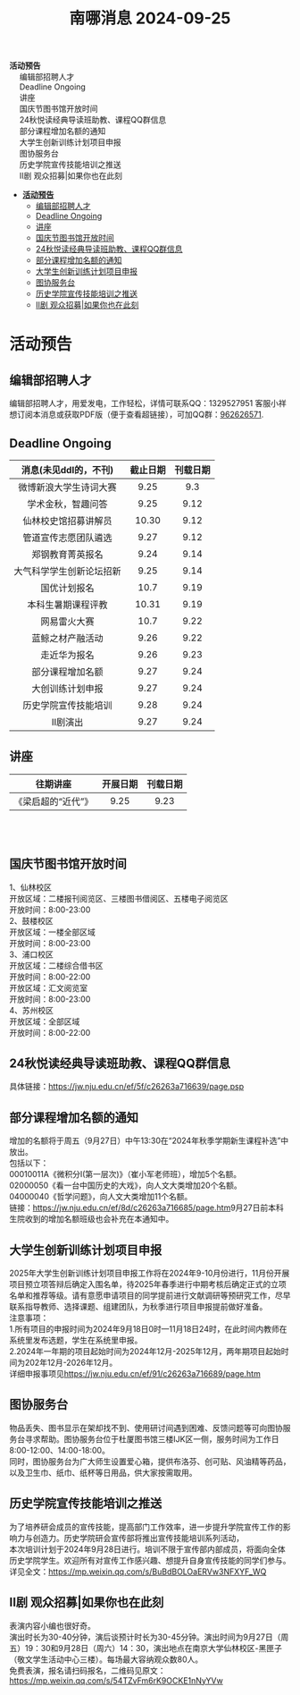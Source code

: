 <html xmlns="http://www.w3.org/1999/xhtml" lang="" xml:lang="">
<head>
  <meta charset="utf-8" />
  <meta name="generator" content="pandoc" />
  <meta name="viewport" content="width=device-width, initial-scale=1.0, user-scalable=yes" />
  <title>南哪消息 2024-09-25</title>
  <style>
    code{white-space: pre-wrap;}
    span.smallcaps{font-variant: small-caps;}
    span.underline{text-decoration: underline;}
    div.column{display: inline-block; vertical-align: top; width: 50%;}
    div.hanging-indent{margin-left: 1.5em; text-indent: -1.5em;}
    ul.task-list{list-style: none;}
  </style>
</head>
<body>
<header id="title-block-header">
<h1 class="title">南哪消息 2024-09-25</h1>
</header>
<nav id="TOC" role="doc-toc">
<ul>
<li><a href="#活动预告"><strong>活动预告</strong></a>
<ul>
<li><a href="#编辑部招聘人才">编辑部招聘人才</a></li>
<li><a href="#deadline-ongoing">Deadline Ongoing</a></li>
<li><a href="#讲座">讲座</a></li>
<li><a href="#国庆节图书馆开放时间">国庆节图书馆开放时间</a></li>
<li><a href="#秋悦读经典导读班助教课程qq群信息">24秋悦读经典导读班助教、课程QQ群信息</a></li>
<li><a href="#部分课程增加名额的通知">部分课程增加名额的通知</a></li>
<li><a href="#大学生创新训练计划项目申报">大学生创新训练计划项目申报</a></li>
<li><a href="#图协服务台">图协服务台</a></li>
<li><a href="#历史学院宣传技能培训之推送">历史学院宣传技能培训之推送</a></li>
<li><a href="#ii剧-观众招募如果你也在此刻">II剧 观众招募|如果你也在此刻</a></li>
</ul></li>
</ul>
</nav>
<ul>
<li><a href="#活动预告"><strong>活动预告</strong></a>
<ul>
<li><a href="#编辑部招聘人才">编辑部招聘人才</a></li>
<li><a href="#deadline-ongoing">Deadline Ongoing</a></li>
<li><a href="#讲座">讲座</a></li>
<li><a href="#国庆节图书馆开放时间">国庆节图书馆开放时间</a></li>
<li><a href="#秋悦读经典导读班助教课程qq群信息">24秋悦读经典导读班助教、课程QQ群信息</a></li>
<li><a href="#部分课程增加名额的通知">部分课程增加名额的通知</a></li>
<li><a href="#大学生创新训练计划项目申报">大学生创新训练计划项目申报</a></li>
<li><a href="#图协服务台">图协服务台</a></li>
<li><a href="#历史学院宣传技能培训之推送">历史学院宣传技能培训之推送</a></li>
<li><a href="#ii剧-观众招募如果你也在此刻">II剧 观众招募|如果你也在此刻</a></li>
</ul></li>
</ul>
<h1 id="活动预告"><strong>活动预告</strong></h1>
<h2 id="编辑部招聘人才">编辑部招聘人才</h2>
<p>编辑部招聘人才，用爱发电，工作轻松，详情可联系QQ：1329527951 客服小祥<br />
想订阅本消息或获取PDF版（便于查看超链接），可加QQ群：<a href="https://qm.qq.com/q/FGX1VYCrGS">962626571</a>.</p>
<h2 id="deadline-ongoing">Deadline Ongoing</h2>
<table>
<thead>
<tr class="header">
<th style="text-align: center;">消息(未见ddl的，不刊)</th>
<th style="text-align: center;">截止日期</th>
<th style="text-align: center;">刊载日期</th>
</tr>
</thead>
<tbody>
<tr class="odd">
<td style="text-align: center;">微博新浪大学生诗词大赛</td>
<td style="text-align: center;">9.25</td>
<td style="text-align: center;">9.3</td>
</tr>
<tr class="even">
<td style="text-align: center;">学术金秋，智趣问答</td>
<td style="text-align: center;">9.25</td>
<td style="text-align: center;">9.12</td>
</tr>
<tr class="odd">
<td style="text-align: center;">仙林校史馆招募讲解员</td>
<td style="text-align: center;">10.30</td>
<td style="text-align: center;">9.12</td>
</tr>
<tr class="even">
<td style="text-align: center;">管道宣传志愿团队遴选</td>
<td style="text-align: center;">9.27</td>
<td style="text-align: center;">9.12</td>
</tr>
<tr class="odd">
<td style="text-align: center;">郑钢教育菁英报名</td>
<td style="text-align: center;">9.24</td>
<td style="text-align: center;">9.14</td>
</tr>
<tr class="even">
<td style="text-align: center;">大气科学学生创新论坛招新</td>
<td style="text-align: center;">9.25</td>
<td style="text-align: center;">9.14</td>
</tr>
<tr class="odd">
<td style="text-align: center;">国优计划报名</td>
<td style="text-align: center;">10.7</td>
<td style="text-align: center;">9.19</td>
</tr>
<tr class="even">
<td style="text-align: center;">本科生暑期课程评教</td>
<td style="text-align: center;">10.31</td>
<td style="text-align: center;">9.19</td>
</tr>
<tr class="odd">
<td style="text-align: center;">网易雷火大赛</td>
<td style="text-align: center;">10.7</td>
<td style="text-align: center;">9.22</td>
</tr>
<tr class="even">
<td style="text-align: center;">蓝鲸之材产融活动</td>
<td style="text-align: center;">9.26</td>
<td style="text-align: center;">9.22</td>
</tr>
<tr class="odd">
<td style="text-align: center;">走近华为报名</td>
<td style="text-align: center;">9.26</td>
<td style="text-align: center;">9.23</td>
</tr>
<tr class="even">
<td style="text-align: center;">部分课程增加名额</td>
<td style="text-align: center;">9.27</td>
<td style="text-align: center;">9.24</td>
</tr>
<tr class="odd">
<td style="text-align: center;">大创训练计划申报</td>
<td style="text-align: center;">9.27</td>
<td style="text-align: center;">9.24</td>
</tr>
<tr class="even">
<td style="text-align: center;">历史学院宣传技能培训</td>
<td style="text-align: center;">9.28</td>
<td style="text-align: center;">9.24</td>
</tr>
<tr class="odd">
<td style="text-align: center;">II剧演出</td>
<td style="text-align: center;">9.27</td>
<td style="text-align: center;">9.24</td>
</tr>
</tbody>
</table>
<h2 id="讲座">讲座</h2>
<table>
<thead>
<tr class="header">
<th style="text-align: center;">往期讲座</th>
<th style="text-align: center;">开展日期</th>
<th style="text-align: center;">刊载日期</th>
</tr>
</thead>
<tbody>
<tr class="odd">
<td style="text-align: center;">《梁启超的“近代”》</td>
<td style="text-align: center;">9.25</td>
<td style="text-align: center;">9.23</td>
</tr>
</tbody>
</table>
<p><br />
<br />
</p>
<h2 id="国庆节图书馆开放时间">国庆节图书馆开放时间</h2>
<p>1、仙林校区<br />
开放区域：二楼报刊阅览区、三楼图书借阅区、五楼电子阅览区<br />
开放时间：8:00-23:00<br />
2、鼓楼校区<br />
开放区域：一楼全部区域<br />
开放时间：8:00-23:00<br />
3、浦口校区<br />
开放区域：二楼综合借书区<br />
开放时间：8:00-22:00<br />
开放区域：汇文阅览室<br />
开放时间：8:00-23:00<br />
4、苏州校区<br />
开放区域：全部区域<br />
开放时间：8:00-22:00<br />
</p>
<h2 id="秋悦读经典导读班助教课程qq群信息">24秋悦读经典导读班助教、课程QQ群信息</h2>
<p>具体链接：<a href="https://jw.nju.edu.cn/ef/5f/c26263a716639/page.psp" class="uri">https://jw.nju.edu.cn/ef/5f/c26263a716639/page.psp</a><br />
</p>
<h2 id="部分课程增加名额的通知">部分课程增加名额的通知</h2>
<p>增加的名额将于周五（9月27日）中午13:30在“2024年秋季学期新生课程补选”中放出。<br />
包括以下：<br />
00010011A《微积分I(第一层次)》（崔小军老师班），增加5个名额。<br />
02000050《看一台中国历史的大戏》，向人文大类增加20个名额。<br />
04000040《哲学问题》，向人文大类增加11个名额。<br />
链接：<a href="https://jw.nju.edu.cn/ef/8d/c26263a716685/page.htm" class="uri">https://jw.nju.edu.cn/ef/8d/c26263a716685/page.htm</a>9月27日前本科生院收到的增加名额班级也会补充在本通知中。</p>
<h2 id="大学生创新训练计划项目申报">大学生创新训练计划项目申报</h2>
<p>2025年大学生创新训练计划项目申报工作将在2024年9-10月份进行，11月份开展项目预立项答辩后确定入围名单，待2025年春季进行中期考核后确定正式的立项名单和推荐等级。请有意愿申请项目的同学提前进行文献调研等预研究工作，尽早联系指导教师、选择课题、组建团队，为秋季进行项目申报提前做好准备。<br />
注意事项：<br />
1.所有项目的申报时间为2024年9月18日0时—11月18日24时，在此时间内教师在系统里发布选题，学生在系统里申报。<br />
2.2024年一年期的项目起始时间为2024年12月-2025年12月，两年期项目起始时间为202年12月-2026年12月。<br />
详细申报事项见<a href="https://jw.nju.edu.cn/ef/91/c26263a716689/page.htm" class="uri">https://jw.nju.edu.cn/ef/91/c26263a716689/page.htm</a></p>
<h2 id="图协服务台">图协服务台</h2>
<p>物品丢失、图书显示在架却找不到、使用研讨间遇到困难、反馈问题等可向图协服务台寻求帮助。图协服务台位于杜厦图书馆三楼IJK区一侧，服务时间为工作日8:00-12:00、14:00-18:00。<br />
同时，图协服务台为广大师生设置爱心箱，提供布洛芬、创可贴、风油精等药品，以及卫生巾、纸巾、纸杯等日用品，供大家按需取用。</p>
<h2 id="历史学院宣传技能培训之推送">历史学院宣传技能培训之推送</h2>
<p>为了培养研会成员的宣传技能，提高部门工作效率，进一步提升学院宣传工作的影响力与创造力。历史学院研会宣传部将推出宣传技能培训系列活动，<br />
本次培训计划于2024年9月28日进行。培训不限于宣传部内部成员，将面向全体历史学院学生。欢迎所有对宣传工作感兴趣、想提升自身宣传技能的同学们参与。<br />
详见全文：<a href="https://mp.weixin.qq.com/s/BuBdBOLOaERVw3NFXYF_WQ" class="uri">https://mp.weixin.qq.com/s/BuBdBOLOaERVw3NFXYF_WQ</a></p>
<h2 id="ii剧-观众招募如果你也在此刻">II剧 观众招募|如果你也在此刻</h2>
<p>表演内容小编也很好奇。<br />
演出时长为30-40分钟，演后谈预计时长为30-45分钟。演出时间为9月27日（周五）19：30和9月28日（周六）14：30，演出地点在南京大学仙林校区-黑匣子（敬文学生活动中心三楼）。每场最大容纳观众数80人。<br />
免费表演，报名请扫码报名，二维码见原文：<a href="https://mp.weixin.qq.com/s/54TZvFm6rK9OCKE1nNyYVw" class="uri">https://mp.weixin.qq.com/s/54TZvFm6rK9OCKE1nNyYVw</a></p>
</body>
</html>
